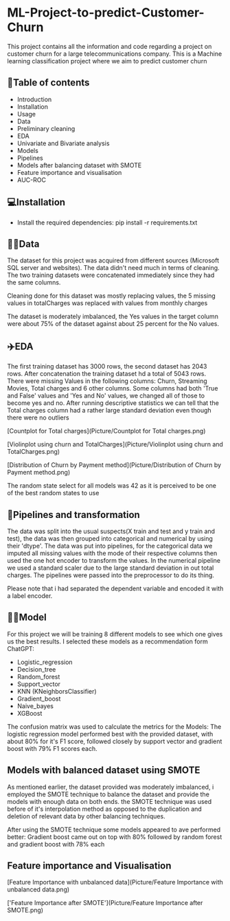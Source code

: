 # ML-Project-to-predict-Customer-Churn

This project contains all the information and code regarding a project on customer churn for a large telecommunications company. This is a Machine learning classification project where we aim to predict customer churn

## 📃Table of contents

- Introduction
- Installation
- Usage
- Data
- Preliminary cleaning
- EDA
- Univariate and Bivariate analysis
- Models
- Pipelines
- Models after balancing dataset with SMOTE
- Feature importance and visualisation
- AUC-ROC

## 💻Installation

- Install the required dependencies: pip install -r requirements.txt

## 👨‍💻Data

The dataset for this project was acquired from different sources (Microsoft SQL server and websites). The data didn't need much in terms of cleaning. The two training datasets were concatenated immediately since they had the same columns.

Cleaning done for this dataset was mostly replacing values, the 5 missing values in totalCharges was replaced with values from monthly charges

The dataset is moderately imbalanced, the Yes values in the target column were about 75% of the dataset against about 25 percent for the No values.

## ✈️EDA

The first training dataset has 3000 rows, the second dataset has 2043 rows. After concatenation the training dataset hd a total of 5043 rows. There were missing Values in the following columns: Churn, Streaming Movies, Total charges and 6 other columns. Some columns had both 'True and False' values and 'Yes and No' values, we changed all of those to become yes and no. After running descriptive statistics we can tell that the Total charges column had a rather large standard deviation even though there were no outliers

[Countplot for Total charges](Picture/Countplot for Total charges.png)

[Violinplot using churn and TotalCharges](Picture/Violinplot using churn and TotalCharges.png)

[Distribution of Churn by Payment method](Picture/Distribution of Churn by Payment method.png)

The random state select for all models was 42 as it is perceived to be one of the best random states to use

## 🧹Pipelines and transformation

The data was split into the usual suspects(X train and test and y train and test), the data was then grouped into categorical and numerical by using their 'dtype'.
The data was put into pipelines, for the categorical data we imputed all missing values with the mode of their respective columns then used the one hot encoder to transform the values. In the numerical pipeline we used a standard scaler due to the large standard deviation in out total charges. The pipelines were passed into the preprocessor to do its thing.

Please note that i had separated the dependent variable and encoded it with a label encoder.

## 👨‍💻Model

For this project we will be training 8 different models to see which one gives us the best results. I selected these models as a recommendation form ChatGPT:

- Logistic_regression
- Decision_tree
- Random_forest
- Support_vector
- KNN (KNeighborsClassifier)
- Gradient_boost
- Naive_bayes
- XGBoost

The confusion matrix was used to calculate the metrics for the Models:
The logistic regression model performed best with the provided dataset, with about 80% for it's F1 score, followed closely by support vector and gradient boost with 79% F1 scores each.

## Models with balanced dataset using SMOTE

As mentioned earlier, the dataset provided was moderately imbalanced, i employed the SMOTE technique to balance the dataset and provide the models with enough data on both ends. the SMOTE technique was used before of it's interpolation method as opposed to the duplication and deletion of relevant data by other balancing techniques.

After using the SMOTE technique some models appeared to ave performed better: Gradient boost came out on top with 80% followed by random forest and gradient boost with 78% each

## Feature importance and Visualisation

[Feature Importance with unbalanced data](Picture/Feature Importance with unbalanced data.png)

['Feature Importance after SMOTE'](Picture/Feature Importance after SMOTE.png)


